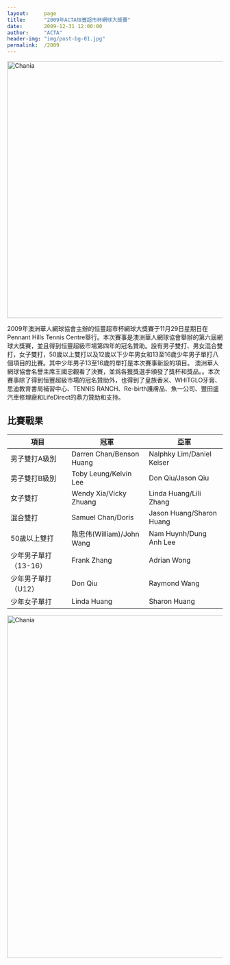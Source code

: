 ```yaml
---
layout:     page
title:      "2009年ACTA恒豐超市杯網球大獎賽"
date:       2009-12-31 12:00:00
author:     "ACTA"
header-img: "img/post-bg-01.jpg"
permalink:  /2009
---
```

<div class="container">
    <img class="img-responsive" src="{{ site.baseurl }}/img/2009-poster.jpg" alt="Chania" width="600" />
</div>
<p>2009年澳洲華人網球協會主辦的恒豐超市杯網球大獎賽于11月29日星期日在Pennant Hills Tennis Centre舉行。本次賽事是澳洲華人網球協會舉辦的第六屆網球大獎賽，並且得到恒豐超級市場第四年的冠名贊助。設有男子雙打、男女混合雙打，女子雙打，50歲以上雙打以及12歲以下少年男女和13至16歲少年男子單打八個項目的比賽。其中少年男子13至16歲的單打是本次賽事新設的項目。 澳洲華人網球協會名譽主席王國忠觀看了決賽，並爲各獲獎選手頒發了獎杯和獎品。。本次賽事除了得到恒豐超級市場的冠名贊助外，也得到了皇族香米、WHITGLO牙膏、思迪教育書局補習中心、TENNIS RANCH、Re-birth護膚品、魚一公司、豐田盛汽車修理廠和LifeDirect的鼎力贊助和支持。</p>
<div class="container">
    <h2>比賽戰果</h2>
    <table class="table">
        <thead>
            <tr>
                <th>項目</th>
                <th>冠軍</th>
                <th>亞軍</th>
            </tr>
        </thead>
        <tbody>
            <tr>
                <td>男子雙打A級別</td>
                <td>Darren Chan/Benson Huang</td>
                <td>Nalphky Lim/Daniel Keiser</td>
            </tr>
            <tr>
                <td>男子雙打B級別</td>
                <td>Toby Leung/Kelvin Lee</td>
                <td>Don Qiu/Jason Qiu</td>
            </tr>
            <tr>
                <td>女子雙打</td>
                <td>Wendy Xia/Vicky Zhuang</td>
                <td>Linda Huang/Lili Zhang</td>
            <tr>
                <td>混合雙打</td>
                <td>Samuel Chan/Doris</td>
                <td>Jason Huang/Sharon Huang</td>
            </tr>
            <tr>
                <td>50歲以上雙打</td>
                <td>陈忠伟(William)/John Wang</td>
                <td>Nam Huynh/Dung Anh Lee</td>
            </tr>
            <tr>
                <td>少年男子單打（13-16）</td>
                <td>Frank Zhang</td>
                <td>Adrian Wong</td>
            </tr>
            <tr>
                <td>少年男子單打（U12）</td>
                <td>Don Qiu</td>
                <td>Raymond Wang</td>
            </tr>
            <tr>
                <td>少年女子單打</td>
                <td>Linda Huang</td>
                <td>Sharon Huang</td>
            </tr>
        </tbody>
    </table>
    <img class="img-responsive" src="{{ site.baseurl }}/img/2009-photo.jpg" alt="Chania" width="800" />
</div>
